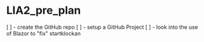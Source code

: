 # LIA2_pre_plan

[ ] - create the GitHub repo
[ ] - setup a GitHub Project
[ ] - look into the use of Blazor to "fix" startklockan
